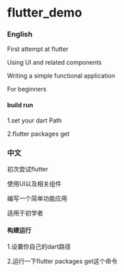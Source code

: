 # flutter_demo
### English
<p>First attempt at flutter</p>
<p>Using UI and related components</p>
<p>Writing a simple functional application</p>
<p>For beginners</p>

#### build run
<p>1.set your dart Path</p>
<p>2.flutter packages get</p>

### 中文
<p>初次尝试flutter</p>
<p>使用UI以及相关组件</p>
<p>编写一个简单功能应用</p>
<p>适用于初学者</p>

#### 构建运行
<p>1.设置你自己的dart路径</p>
<p>2.运行一下flutter packages get这个命令</p>

